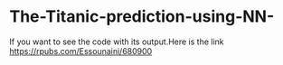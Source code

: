 # The-Titanic-prediction-using-NN-
If you want to see the code with its output.Here is the link https://rpubs.com/Essounaini/680900
